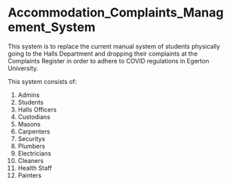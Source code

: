 # Accommodation_Complaints_Management_System

This system is to replace the current manual system of students physically going to the Halls Department
and dropping their complaints at the Complaints Register in order to adhere to COVID regulations in Egerton University.

This system consists of:
 1. Admins
 2. Students
 3. Halls Officers
 4. Custodians
 5. Masons
 6. Carpenters
 7. Securitys
 8. Plumbers
 9. Electricians
 10. Cleaners
 11. Health Staff
 12. Painters

